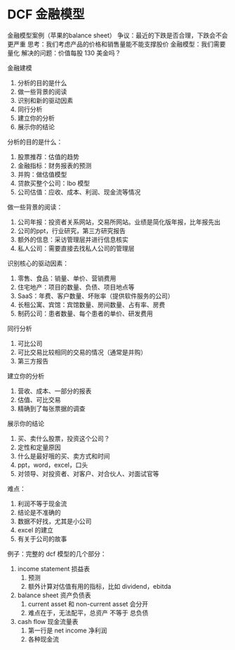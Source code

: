 # DCF 金融模型

金融模型案例（苹果的balance sheet）
争议：最近的下跌是否合理，下跌会不会更严重
思考：我们考虑产品的价格和销售量能不能支撑股价
金融模型：我们需要量化
解决的问题：价值每股 130 美金吗？

金融建模
1. 分析的目的是什么
2. 做一些背景的阅读
3. 识别和新的驱动因素
4. 同行分析
5. 建立你的分析
6. 展示你的结论

分析的目的是什么：
1. 股票推荐：估值的趋势
2. 金融指标：财务报表的预测
3. 并购：做估值模型
4. 贷款买整个公司：lbo 模型
5. 公司估值：应收、成本、利润、现金流等情况

做一些背景的阅读：
1. 公司年报：投资者关系网站，交易所网站。业绩是简化版年报，比年报先出
2. 公司的ppt，行业研究，第三方研究报告
3. 额外的信息：采访管理层并进行信息核实
4. 私人公司：需要直接去找私人公司的管理层

识别核心的驱动因素：
1. 零售、食品：销量、单价、营销费用
2. 住宅地产：项目的数量、负债、项目地点等
3. SaaS：年费、客户数量、坏账率（提供软件服务的公司）
4. 长租公寓、宾馆：宾馆数量、房间数量、占有率、房费
5. 制药公司：患者数量、每个患者的单价、研发费用

同行分析
1. 可比公司
2. 可比交易比较相同的交易的情况（通常是并购）
3. 第三方报告

建立你的分析
1. 营收、成本、一部分的报表
2. 估值、可比交易
3. 精确到了每张票据的调查

展示你的结论
1. 买、卖什么股票，投资这个公司？
2. 定性和定量原因
3. 什么是最好哦的买、卖方式和时间
4. ppt，word，excel，口头
5. 对领导、对投资者、对客户、对合伙人、对面试官等

难点：
1. 利润不等于现金流
2. 结论是不准确的
3. 数据不好找，尤其是小公司
4. excel 的建立
5. 有关于公司的故事

例子：完整的 dcf 模型的几个部分：
1. income statement 损益表
    1. 预测
    2. 额外计算对估值有用的指标，比如 dividend，ebitda
2. balance sheet 资产负债表 
    1. current asset 和 non-current asset 会分开
    2. 难点在于，无法配平，总资产 不等于 总负债
3. cash flow 现金流量表
    1. 第一行是 net income 净利润
    2. 各种现金流



